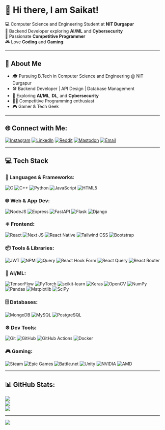 # 👋 Hi there, I am Saikat!

💻 Computer Science and Engineering Student at **NIT Durgapur**  
👤 Backend Developer exploring **AI/ML** and **Cybersecurity**  
👊 Passionate **Competitive Programmer**  
🎮 Love **Coding** and **Gaming**

---

## 💫 About Me

- 🎓 Pursuing B.Tech in Computer Science and Engineering @ NIT Durgapur  
- 🛠️ Backend Developer | API Design | Database Management  
- 🧠 Exploring **AI/ML**, **DL**, and **Cybersecurity**  
- 👨‍💻 Competitive Programming enthusiast  
- 🎮 Gamer & Tech Geek  

---

## 🌐 Connect with Me:

[![Instagram](https://img.shields.io/badge/Instagram-%23E4405F.svg?style=for-the-badge&logo=Instagram&logoColor=white)](https://instagram.com/@saikat_23468)
[![LinkedIn](https://img.shields.io/badge/LinkedIn-%230077B5.svg?style=for-the-badge&logo=linkedin&logoColor=white)](https://linkedin.com/in/Saikat-Khan)
[![Reddit](https://img.shields.io/badge/Reddit-%23FF4500.svg?style=for-the-badge&logo=Reddit&logoColor=white)](https://reddit.com/user/Ok_Programmer_8275)
[![Mastodon](https://img.shields.io/badge/Mastodon-%232B90D9.svg?style=for-the-badge&logo=mastodon&logoColor=white)](https://mastodon.social/@Saikat-Khan)
[![Email](https://img.shields.io/badge/Email-D14836?style=for-the-badge&logo=gmail&logoColor=white)](mailto:saikatkhan2005saikat@gmail.com)

---

## 💻 Tech Stack

### 🚀 Languages & Frameworks:
![C](https://img.shields.io/badge/C-%2300599C.svg?style=for-the-badge&logo=c&logoColor=white)
![C++](https://img.shields.io/badge/C++-%2300599C.svg?style=for-the-badge&logo=c%2B%2B&logoColor=white)
![Python](https://img.shields.io/badge/Python-%233670A0.svg?style=for-the-badge&logo=python&logoColor=ffdd54)
![JavaScript](https://img.shields.io/badge/JavaScript-%23323330.svg?style=for-the-badge&logo=javascript&logoColor=%23F7DF1E)
![HTML5](https://img.shields.io/badge/HTML5-%23E34F26.svg?style=for-the-badge&logo=html5&logoColor=white)

### 🌐 Web & App Dev:
![NodeJS](https://img.shields.io/badge/Node.js-6DA55F?style=for-the-badge&logo=node.js&logoColor=white)
![Express](https://img.shields.io/badge/Express.js-%23404d59.svg?style=for-the-badge&logo=express&logoColor=%2361DAFB)
![FastAPI](https://img.shields.io/badge/FastAPI-005571?style=for-the-badge&logo=fastapi)
![Flask](https://img.shields.io/badge/Flask-%23000.svg?style=for-the-badge&logo=flask&logoColor=white)
![Django](https://img.shields.io/badge/Django-%23092E20.svg?style=for-the-badge&logo=django&logoColor=white)

### ⚛️ Frontend:
![React](https://img.shields.io/badge/React-%2320232a.svg?style=for-the-badge&logo=react&logoColor=%2361DAFB)
![Next JS](https://img.shields.io/badge/Next.js-black?style=for-the-badge&logo=next.js&logoColor=white)
![React Native](https://img.shields.io/badge/React_Native-%2320232a.svg?style=for-the-badge&logo=react&logoColor=61DAFB)
![Tailwind CSS](https://img.shields.io/badge/TailwindCSS-%2338B2AC.svg?style=for-the-badge&logo=tailwind-css&logoColor=white)
![Bootstrap](https://img.shields.io/badge/Bootstrap-%238511FA.svg?style=for-the-badge&logo=bootstrap&logoColor=white)

### 📦 Tools & Libraries:
![JWT](https://img.shields.io/badge/JWT-black?style=for-the-badge&logo=JSON%20web%20tokens)
![NPM](https://img.shields.io/badge/NPM-%23CB3837.svg?style=for-the-badge&logo=npm&logoColor=white)
![jQuery](https://img.shields.io/badge/jQuery-%230769AD.svg?style=for-the-badge&logo=jquery&logoColor=white)
![React Hook Form](https://img.shields.io/badge/React_Hook_Form-%23EC5990.svg?style=for-the-badge&logo=reacthookform&logoColor=white)
![React Query](https://img.shields.io/badge/React_Query-FF4154?style=for-the-badge&logo=react-query&logoColor=white)
![React Router](https://img.shields.io/badge/React_Router-CA4245?style=for-the-badge&logo=react-router&logoColor=white)

### 🧠 AI/ML:
![TensorFlow](https://img.shields.io/badge/TensorFlow-%23FF6F00.svg?style=for-the-badge&logo=TensorFlow&logoColor=white)
![PyTorch](https://img.shields.io/badge/PyTorch-%23EE4C2C.svg?style=for-the-badge&logo=PyTorch&logoColor=white)
![scikit-learn](https://img.shields.io/badge/Scikit--Learn-%23F7931E.svg?style=for-the-badge&logo=scikit-learn&logoColor=white)
![Keras](https://img.shields.io/badge/Keras-%23D00000.svg?style=for-the-badge&logo=Keras&logoColor=white)
![OpenCV](https://img.shields.io/badge/OpenCV-%23white.svg?style=for-the-badge&logo=opencv&logoColor=white)
![NumPy](https://img.shields.io/badge/NumPy-%23013243.svg?style=for-the-badge&logo=numpy&logoColor=white)
![Pandas](https://img.shields.io/badge/Pandas-%23150458.svg?style=for-the-badge&logo=pandas&logoColor=white)
![Matplotlib](https://img.shields.io/badge/Matplotlib-%23ffffff.svg?style=for-the-badge&logo=Matplotlib&logoColor=black)
![SciPy](https://img.shields.io/badge/SciPy-%230C55A5.svg?style=for-the-badge&logo=scipy&logoColor=white)

### 🗄️ Databases:
![MongoDB](https://img.shields.io/badge/MongoDB-%234ea94b.svg?style=for-the-badge&logo=mongodb&logoColor=white)
![MySQL](https://img.shields.io/badge/MySQL-4479A1.svg?style=for-the-badge&logo=mysql&logoColor=white)
![PostgreSQL](https://img.shields.io/badge/Postgres-%23316192.svg?style=for-the-badge&logo=postgresql&logoColor=white)

### ⚙️ Dev Tools:
![Git](https://img.shields.io/badge/Git-%23F05033.svg?style=for-the-badge&logo=git&logoColor=white)
![GitHub](https://img.shields.io/badge/GitHub-%23121011.svg?style=for-the-badge&logo=github&logoColor=white)
![GitHub Actions](https://img.shields.io/badge/GitHub_Actions-%232671E5.svg?style=for-the-badge&logo=githubactions&logoColor=white)
![Docker](https://img.shields.io/badge/Docker-%230db7ed.svg?style=for-the-badge&logo=docker&logoColor=white)

### 🎮 Gaming:
![Steam](https://img.shields.io/badge/Steam-%23000000.svg?style=for-the-badge&logo=steam&logoColor=white)
![Epic Games](https://img.shields.io/badge/Epic_Games-%23313131.svg?style=for-the-badge&logo=epicgames&logoColor=white)
![Battle.net](https://img.shields.io/badge/Battle.net-%2300AEFF.svg?style=for-the-badge&logo=battle.net&logoColor=white)
![Unity](https://img.shields.io/badge/Unity-%23000000.svg?style=for-the-badge&logo=unity&logoColor=white)
![NVIDIA](https://img.shields.io/badge/NVIDIA-%2376B900.svg?style=for-the-badge&logo=nvidia&logoColor=white)
![AMD](https://img.shields.io/badge/AMD-%23000000.svg?style=for-the-badge&logo=amd&logoColor=white)

---

## 📊 GitHub Stats:

![](https://github-readme-stats.vercel.app/api?username=Saikat-dot678&theme=dark&hide_border=false&include_all_commits=true&count_private=true)  
![](https://nirzak-streak-stats.vercel.app/?user=Saikat-dot678&theme=dark&hide_border=false)  
![](https://github-readme-stats.vercel.app/api/top-langs/?username=Saikat-dot678&theme=dark&hide_border=false&layout=compact)

---

[![](https://visitcount.itsvg.in/api?id=Saikat-dot678&icon=0&color=0)](https://visitcount.itsvg.in)

<!-- Proudly created with GPRM ( https://gprm.itsvg.in ) -->
